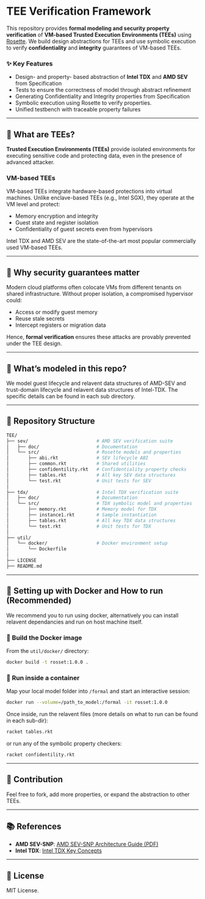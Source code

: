 # TEE Verification Framework

This repository provides **formal modeling and security property verification** of **VM-based Trusted Execution Environments (TEEs)** using [Rosette](https://emina.github.io/rosette/). We build design abstractions for TEEs and use symbolic execution to verify **confidentiality** and **integrity** guarantees of VM-based TEEs.

### ✨ Key Features

- Design- and property- based abstraction of **Intel TDX** and **AMD SEV** from Specification
- Tests to ensure the correctness of model through abstract refinement
- Generating Confidentiality and Integrity properties from Specification
- Symbolic execution using Rosette to verify properties.
- Unified testbench with traceable property failures

---

## 🧠 What are TEEs?

**Trusted Execution Environments (TEEs)** provide isolated environments for executing sensitive code and protecting data, even in the presence of advanced attacker.

### VM-based TEEs

VM-based TEEs integrate hardware-based protections into virtual machines. Unlike enclave-based TEEs (e.g., Intel SGX), they operate at the VM level and protect:

- Memory encryption and integrity
- Guest state and register isolation
- Confidentiality of guest secrets even from hypervisors

Intel TDX and AMD SEV are the state-of-the-art most popular commercially used VM-based TEEs.

---

## 📌 Why security guarantees matter

Modern cloud platforms often colocate VMs from different tenants on shared infrastructure. Without proper isolation, a compromised hypervisor could:

- Access or modify guest memory
- Reuse stale secrets
- Intercept registers or migration data

Hence, **formal verification** ensures these attacks are provably prevented under the TEE design.

---

## 🧩 What’s modeled in this repo?

We model guest lifecycle and relavent data structures of AMD-SEV and trust-domain lifecycle and relavent data structures of Intel-TDX. The specific details can be found in each sub directory.

---

## 📂 Repository Structure

```bash
TEE/
├── sev/                         # AMD SEV verification suite
│   ├── doc/                     # Documentation
│   └── src/                     # Rosette models and properties
│       ├── abi.rkt              # SEV lifecycle ABI
│       ├── common.rkt           # Shared utilities
│       ├── confidentility.rkt   # Confidentiality property checks
│       ├── tables.rkt           # All key SEV data structures
│       └── test.rkt             # Unit tests for SEV
│
├── tdx/                         # Intel TDX verification suite
│   ├── doc/                     # Documentation
│   └── src/                     # TDX symbolic model and properties
│       ├── memory.rkt           # Memory model for TDX
│       ├── instance1.rkt        # Sample instantiation
│       ├── tables.rkt           # All key TDX data structures
│       └── test.rkt             # Unit tests for TDX
│
├── util/
│   └── docker/                  # Docker environment setup
│       └── Dockerfile
│
├── LICENSE
├── README.md
```
---

## 🐳 Setting up with Docker and How to run (Recommended)

We recommend you to run using docker, alternatively you can install relavent dependancies and run on host machine itself.

### 🔧 Build the Docker image

From the `util/docker/` directory:

```bash
docker build -t rosset:1.0.0 .
```

### 🚀 Run inside a container

Map your local model folder into `/formal` and start an interactive session:

```bash
docker run --volume=/path_to_model:/formal -it rosset:1.0.0
```

Once inside, run the relavent files (more details on what to run can be found in each sub-dir):

```bash
racket tables.rkt
```

or run any of the symbolic property checkers:

```bash
racket confidentility.rkt
```

---

## 🤝 Contribution

Feel free to fork, add more properties, or expand the abstraction to other TEEs.

---

## 📚 References

- **AMD SEV-SNP**: [AMD SEV-SNP Architecture Guide (PDF)](https://www.amd.com/system/files/TechDocs/56860.pdf)
- **Intel TDX**: [Intel TDX Key Concepts](https://www.intel.com/content/www/us/en/developer/articles/technical/intel-trust-domain-extensions.html)

---

## 📄 License

MIT License.
